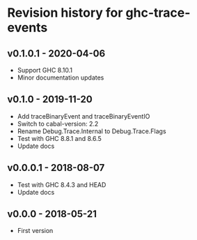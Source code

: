 # Revision history for ghc-trace-events

## v0.1.0.1 - 2020-04-06

* Support GHC 8.10.1
* Minor documentation updates

## v0.1.0 - 2019-11-20

* Add traceBinaryEvent and traceBinaryEventIO
* Switch to cabal-version: 2.2
* Rename Debug.Trace.Internal to Debug.Trace.Flags
* Test with GHC 8.8.1 and 8.6.5
* Update docs

## v0.0.0.1 - 2018-08-07

* Test with GHC 8.4.3 and HEAD
* Update docs

## v0.0.0 - 2018-05-21

* First version
